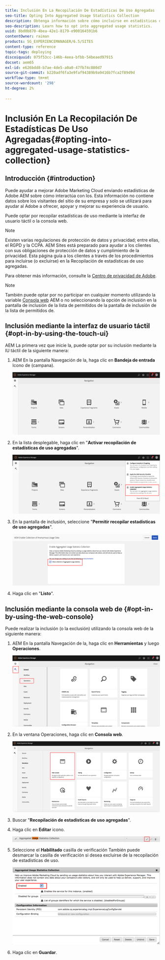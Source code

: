 ```yaml
---
title: Inclusión En La Recopilación De Estadísticas De Uso Agregadas
seo-title: Opting Into Aggregated Usage Statistics Collection
description: Obtenga información sobre cómo incluirse en estadísticas de uso agregadas.
seo-description: Learn how to opt into aggregated usage statistics.
uuid: 8bd0b870-4bea-42e1-8179-e900164591b6
contentOwner: raiman
products: SG_EXPERIENCEMANAGER/6.5/SITES
content-type: reference
topic-tags: deploying
discoiquuid: 075f53cc-146b-4eea-bfbb-54beaed97915
docset: aem65
exl-id: e626bdd8-b7ae-4de5-a0a0-47fb74c080d7
source-git-commit: b220adf6fa3e9faf94389b9a9416b7fca2f89d9d
workflow-type: tm+mt
source-wordcount: '298'
ht-degree: 2%

---
```


# Inclusión En La Recopilación De Estadísticas De Uso Agregadas{#opting-into-aggregated-usage-statistics-collection}

## Introducción {#introduction}

Puede ayudar a mejorar Adobe Marketing Cloud enviando estadísticas de Adobe AEM sobre cómo interactúa con los. Esta información no contiene datos sobre los visitantes del sitio de su empresa y solo se utilizará para ayudar al Adobe a ofrecer, apoyar y mejorar su experiencia de usuario.

Puede optar por recopilar estadísticas de uso mediante la interfaz de usuario táctil o la consola web.

>[!NOTE]
>
>Existen varias regulaciones de protección de datos y privacidad; entre ellas, el RGPD y la CCPA. AEM Sites está preparado para ayudar a los clientes con sus obligaciones de protección de datos y cumplimiento de la privacidad. Esta página guía a los clientes a través de los procedimientos para incluirse (o excluirse) en la Recopilación de estadísticas de uso agregadas.
>
>Para obtener más información, consulte la [Centro de privacidad de Adobe](https://www.adobe.com/es/privacy.html).

>[!NOTE]
>
>También puede optar por no participar en cualquier momento utilizando la variable [Consola web](/help/sites-deploying/opt-in-aggregated-usage-statistics.md#opt-in-by-using-the-web-console) AEM o no seleccionando la opción de inclusión en la pantalla de inclusión de la lista de permitidos de la pantalla de inclusión de la lista de permitidos de.

## Inclusión mediante la interfaz de usuario táctil {#opt-in-by-using-the-touch-ui}

AEM La primera vez que inicie la, puede optar por su inclusión mediante la IU táctil de la siguiente manera:

1. AEM En la pantalla Navegación de la, haga clic en **Bandeja de entrada** Icono de (campana).

   ![usage_statistics_navigationscreen](assets/usage_statisticsnavigationscreen.png)

1. En la lista desplegable, haga clic en &quot;**Activar recopilación de estadísticas de uso agregadas**&quot;.

   ![usage_statistics_navigationscreen2](assets/usage_statisticsnavigationscreen2.png)

1. En la pantalla de inclusión, seleccione &quot;**Permitir recopilar estadísticas de uso agregadas**&quot;.

   ![usage_statistics_spot-inscreen](assets/usage_statisticsopt-inscreen.png)

1. Haga clic en &quot;**Listo**&quot;.

## Inclusión mediante la consola web de {#opt-in-by-using-the-web-console}

Puede realizar la inclusión (o la exclusión) utilizando la consola web de la siguiente manera:

1. AEM En la pantalla Navegación de la, haga clic en **Herramientas** y luego **Operaciones**.

   ![usage_statistics_dashboard](assets/usage_statisticsopsdashboard.png)

1. En la ventana Operaciones, haga clic en **Consola web**.

   ![usage_statistics_swebconsole](assets/usage_statisticswebconsole.png)

1. Buscar &quot;**Recopilación de estadísticas de uso agregadas**&quot;.
1. Haga clic en **Editar** icono.

   ![usage_statistics_collection_edit](assets/usage_statisticscollectionedit.png)

1. Seleccione el **Habilitado** casilla de verificación También puede desmarcar la casilla de verificación si desea excluirse de la recopilación de estadísticas de uso.

   ![usage_statistics_select](assets/usage_statisticsselect.png)

1. Haga clic en **Guardar**.
